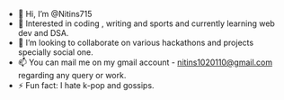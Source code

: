 - 👋 Hi, I’m @Nitins715
- 👀 Interested in coding , writing and sports and currently learning web dev and DSA.
- 💞️ I’m looking to collaborate on various hackathons and projects specially social one.
- 📫 You can mail me on my gmail account - nitins1020110@gmail.com regarding any query or work.
- ⚡ Fun fact: I hate k-pop and gossips.
